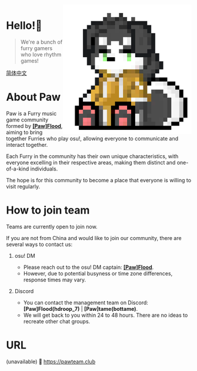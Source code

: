 <img align="right" src="https://github.com/PawTeamClub/.github/raw/main/paw_temporary_icons.png" width="350" height="350" />

# Hello!👋
> We're a bunch of furry gamers who love rhythm games!

[简体中文](https://github.com/PawTeamClub/.github/blob/main/profile/README_cn.md)

# About Paw

Paw is a Furry music game community formed by **[\[Paw\]FIood](https://osu.ppy.sh/users/6336721)**, aiming to bring together Furries who play osu!, allowing everyone to communicate and interact together.

Each Furry in the community has their own unique characteristics, with everyone excelling in their respective areas, making them distinct and one-of-a-kind individuals.

The hope is for this community to become a place that everyone is willing to visit regularly.

# How to join team

Teams are currently open to join now.

If you are not from China and would like to join our community, there are several ways to contact us:
1. osu! DM
    - Please reach out to the osu! DM captain: **[\[Paw\]FIood](https://osu.ppy.sh/users/6336721)**.
    - However, due to potential busyness or time zone differences, response times may vary.

2. Discord
    - You can contact the management team on Discord: **\[Paw\]FIood(hdroop_7)** | **\[Paw\]tame(bottame)**. 
    - We will get back to you within 24 to 48 hours.
There are no ideas to recreate other chat groups.

# URL


(unavailable) 🔗 https://pawteam.club
